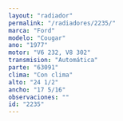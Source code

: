 ```yaml
---
layout: "radiador"
permalink: "/radiadores/2235/"
marca: "Ford"
modelo: "Cougar"
ano: "1977"
motor: "V6 232, V8 302"
transmision: "Automática"
parte: "63091"
clima: "Con clima"
alto: "24 1/2"
ancho: "17 5/16"
observaciones: ""
id: "2235"
---
```


